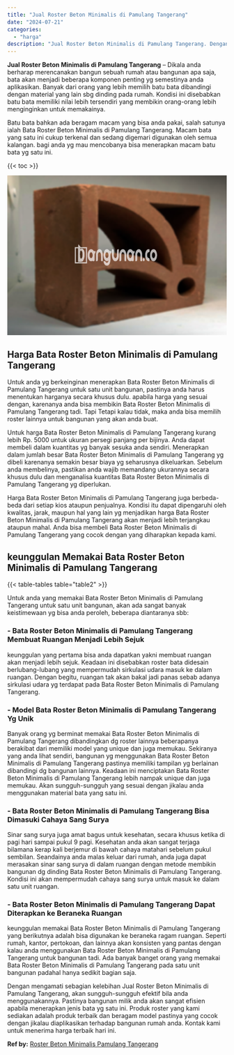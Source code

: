 ```yaml
---
title: "Jual Roster Beton Minimalis di Pamulang Tangerang"
date: "2024-07-21"
categories: 
  - "harga"
description: "Jual Roster Beton Minimalis di Pamulang Tangerang. Dengan mengamati sebagian kelebihan Jual Roster Beton Minimalis di Pamulang Tangerang, akan sungguh-sunggu..."
---
```


**Jual Roster Beton Minimalis di Pamulang Tangerang** – Dikala anda berharap merencanakan bangun sebuah rumah atau bangunan apa saja, bata akan menjadi beberapa komponen penting yg semestinya anda aplikasikan. Banyak dari orang yang lebih memilih batu bata dibandingi dengan material yang lain sbg dinding pada rumah. Kondisi ini disebabkan batu bata memiliki nilai lebih tersendiri yang membikin orang-orang lebih menginginkan untuk memakainya.

Batu bata bahkan ada beragam macam yang bisa anda pakai, salah satunya ialah Bata Roster Beton Minimalis di Pamulang Tangerang. Macam bata yang satu ini cukup terkenal dan sedang digemari digunakan oleh semua kalangan. bagi anda yg mau mencobanya bisa menerapkan macam batu bata yg satu ini.

{{< toc >}}

![Jual Roster Beton Minimalis di Pamulang Tangerang](/images/bata-roster-minimalis-40.png)

## Harga Bata Roster Beton Minimalis di Pamulang Tangerang

Untuk anda yg berkeinginan menerapkan Bata Roster Beton Minimalis di Pamulang Tangerang untuk satu unit bangunan, pastinya anda harus menentukan harganya secara khusus dulu. apabila harga yang sesuai dengan, karenanya anda bisa membikin Bata Roster Beton Minimalis di Pamulang Tangerang tadi. Tapi Tetapi kalau tidak, maka anda bisa memilih roster lainnya untuk bangunan yang akan anda buat.

Untuk harga Bata Roster Beton Minimalis di Pamulang Tangerang kurang lebih Rp. 5000 untuk ukuran persegi panjang per bijinya. Anda dapat membeli dalam kuantitas yg banyak sesuka anda sendiri. Menerapkan dalam jumlah besar Bata Roster Beton Minimalis di Pamulang Tangerang yg dibeli karenanya semakin besar biaya yg seharusnya dikeluarkan. Sebelum anda membelinya, pastikan anda wajib memandang ukurannya secara khusus dulu dan menganalisa kuantitas Bata Roster Beton Minimalis di Pamulang Tangerang yg diperlukan.

Harga Bata Roster Beton Minimalis di Pamulang Tangerang juga berbeda-beda dari setiap kios ataupun penjualnya. Kondisi itu dapat dipengaruhi oleh kwalitas, jarak, maupun hal yang lain yg menjadikan harga Bata Roster Beton Minimalis di Pamulang Tangerang akan menjadi lebih terjangkau ataupun mahal. Anda bisa membeli Bata Roster Beton Minimalis di Pamulang Tangerang yang cocok dengan yang diharapkan kepada kami.

## keunggulan Memakai Bata Roster Beton Minimalis di Pamulang Tangerang

{{< table-tables table="table2" >}}

Untuk anda yang memakai Bata Roster Beton Minimalis di Pamulang Tangerang untuk satu unit bangunan, akan ada sangat banyak keistimewaan yg bisa anda peroleh, beberapa diantaranya sbb:

### \- Bata Roster Beton Minimalis di Pamulang Tangerang Membuat Ruangan Menjadi Lebih Sejuk

keunggulan yang pertama bisa anda dapatkan yakni membuat ruangan akan menjadi lebih sejuk. Keadaan ini disebabkan roster bata didesain berlubang-lubang yang mempermudah sirkulasi udara masuk ke dalam ruangan. Dengan begitu, ruangan tak akan bakal jadi panas sebab adanya sirkulasi udara yg terdapat pada Bata Roster Beton Minimalis di Pamulang Tangerang.

### \- Model Bata Roster Beton Minimalis di Pamulang Tangerang Yg Unik

Banyak orang yg berminat memakai Bata Roster Beton Minimalis di Pamulang Tangerang dibandingkan dg roster lainnya beberapanya berakibat dari memiliki model yang unique dan juga memukau. Sekiranya yang anda lihat sendiri, bangunan yg menggunakan Bata Roster Beton Minimalis di Pamulang Tangerang pastinya memiliki tampilan yg berlainan dibandingi dg bangunan lainnya. Keadaan ini menciptakan Bata Roster Beton Minimalis di Pamulang Tangerang lebih nampak unique dan juga memukau. Akan sungguh-sungguh yang sesuai dengan jikalau anda menggunakan material bata yang satu ini.

### \- Bata Roster Beton Minimalis di Pamulang Tangerang Bisa Dimasuki Cahaya Sang Surya

Sinar sang surya juga amat bagus untuk kesehatan, secara khusus ketika di pagi hari sampai pukul 9 pagi. Kesehatan anda akan sangat terjaga bilamana kerap kali berjemur di bawah cahaya matahari sebelum pukul sembilan. Seandainya anda malas keluar dari rumah, anda juga dapat merasakan sinar sang surya di dalam ruangan dengan metode membikin bangunan dg dinding Bata Roster Beton Minimalis di Pamulang Tangerang. Kondisi ini akan mempermudah cahaya sang surya untuk masuk ke dalam satu unit ruangan.

### \- Bata Roster Beton Minimalis di Pamulang Tangerang Dapat Diterapkan ke Beraneka Ruangan

keunggulan memakai Bata Roster Beton Minimalis di Pamulang Tangerang yang berikutnya adalah bisa digunakan ke beraneka ragam ruangan. Seperti rumah, kantor, pertokoan, dan lainnya akan konsisten yang pantas dengan kalau anda menggunakan Bata Roster Beton Minimalis di Pamulang Tangerang untuk bangunan tadi. Ada banyak banget orang yang memakai Bata Roster Beton Minimalis di Pamulang Tangerang pada satu unit bangunan padahal hanya sedikit bagian saja.

Dengan mengamati sebagian kelebihan Jual Roster Beton Minimalis di Pamulang Tangerang, akan sungguh-sungguh efektif bila anda menggunakannya. Pastinya bangunan milik anda akan sangat efisien apabila menerapkan jenis bata yg satu ini. Produk roster yang kami sediakan adalah produk terbaik dan beragam model pastinya yang cocok dengan jikalau diaplikasikan terhadap bangunan rumah anda. Kontak kami untuk menerima harga terbaik hari ini.

**Ref by:** [Roster Beton Minimalis Pamulang Tangerang](https://id.wikipedia.org/wiki/Roster)
